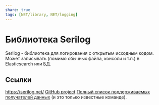 ```yaml
---
share: true
tags: [NET/library, NET/logging]
---
```

# Библиотека Serilog
Serilog - библиотека для логирования с открытым исходным кодом.
Может записывать (помимо обычных файла, консоли и т.п.) в Elasticsearch или БД. 
## Ссылки
https://serilog.net/
[GitHub project](https://github.com/serilog/serilog)
[Полный список поддерживаемых получателей данных](https://github.com/serilog/serilog/wiki/Provided-Sinks) (и это только известные команде).
